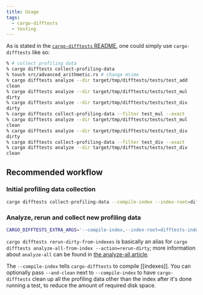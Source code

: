 ```yaml
---
title: Usage
tags:
  - cargo-difftests
  - testing
---
```

As is stated in the [`cargo-difftests` README](https://github.com/dnbln/cargo-difftests/blob/trunk/README.md), one could simply use `cargo-difftests` like so:

```bash
% # collect profiling data
% cargo difftests collect-profiling-data
% touch src/advanced_arithmetic.rs # change mtime
% cargo difftests analyze --dir target/tmp/difftests/tests/test_add
clean
% cargo difftests analyze --dir target/tmp/difftests/tests/test_mul
dirty
% cargo difftests analyze --dir target/tmp/difftests/tests/test_div
dirty
% cargo difftests collect-profiling-data --filter test_mul --exact
% cargo difftests analyze --dir target/tmp/difftests/tests/test_mul
clean
% cargo difftests analyze --dir target/tmp/difftests/tests/test_div
dirty
% cargo difftests collect-profiling-data --filter test_div --exact
% cargo difftests analyze --dir target/tmp/difftests/tests/test_div
clean
```

## Recommended workflow

### Initial profiling data collection

```bash
cargo difftests collect-profiling-data --compile-index --index-root=difftests-index-root --root=target/tmp/difftests
```

### Analyze, rerun and collect new profiling data

```bash
CARGO_DIFFTESTS_EXTRA_ARGS='--compile-index,--index-root=difftests-index-root,--root=target/tmp/difftests' cargo difftests rerun-dirty-from-indexes --index-root=difftests-index-root
```

`cargo difftests rerun-dirty-from-indexes` is basically an alias for `cargo difftests analyze-all-from-index --action=rerun-dirty`; more information about `analyze-all` can be found in [the analyze-all article](analyze-all.md).

The `--compile-index` tells `cargo-difftests` to compile [[indexes]]. You can optionally pass `--and-clean` next to `--compile-index` to have `cargo-difftests` clean up all the profiling data other than the index after it's done running a test, to reduce the amount of required disk space.
